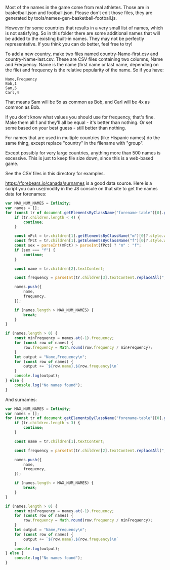 Most of the names in the game come from real athletes. Those are in basketball.json and football.json. Please don't edit those files, they are generated by tools/names-gen-basketball-football.js.

However for some countries that results in a very small list of names, which is not satisfying. So in this folder there are some additional names that will be added to the existing built-in names. They may not be perfectly representative. If you think you can do better, feel free to try!

To add a new country, make two files named country-Name-first.csv and country-Name-last.csv. These are CSV files containing two columns, Name and Frequency. Name is the name (first name or last name, depending on the file) and frequency is the relative popularity of the name. So if you have:

    Name,Frequency
    Bob,1
    Sam,5
    Carl,4

That means Sam will be 5x as common as Bob, and Carl will be 4x as common as Bob.

If you don't know what values you should use for frequency, that's fine. Make them all 1 and they'll all be equal - it's better than nothing. Or set some based on your best guess - still better than nothing.

For names that are used in multiple countries (like Hispanic names) do the same thing, except replace "country" in the filename with "group".

Except possibly for very large countries, anything more than 500 names is excessive. This is just to keep file size down, since this is a web-based game.

See the CSV files in this directory for examples.

https://forebears.io/canada/surnames is a good data source. Here is a script you can use/modify in the JS console on that site to get the names data for forenames:

```js
var MAX_NUM_NAMES = Infinity;
var names = [];
for (const tr of document.getElementsByClassName("forename-table")[0].getElementsByTagName("tr")) {
	if (tr.children.length < 4) {
		continue;
	}

	const mPct = tr.children[1].getElementsByClassName("m")[0]?.style.width ?? 0;
	const fPct = tr.children[1].getElementsByClassName("f")[0]?.style.width ?? 0;
	const sex = parseInt(mPct) > parseInt(fPct) ? "m" : "f";
	if (sex === "f") {
		continue;
	}

	const name = tr.children[2].textContent;

	const frequency = parseInt(tr.children[3].textContent.replaceAll(",", ""));

    names.push({
		name,
		frequency,
	});

	if (names.length > MAX_NUM_NAMES) {
		break;
	}
}

if (names.length > 0) {
	const minFrequency = names.at(-1).frequency;
	for (const row of names) {
		row.frequency = Math.round(row.frequency / minFrequency);
	}
	let output = "Name,Frequency\n";
	for (const row of names) {
		output += `${row.name},${row.frequency}\n`
	}
	console.log(output);
} else {
	console.log("No names found");
}
```

And surnames:

```js
var MAX_NUM_NAMES = Infinity;
var names = [];
for (const tr of document.getElementsByClassName("forename-table")[0].getElementsByTagName("tr")) {
	if (tr.children.length < 3) {
		continue;
	}

	const name = tr.children[1].textContent;

	const frequency = parseInt(tr.children[2].textContent.replaceAll(",", ""));

    names.push({
		name,
		frequency,
	});

	if (names.length > MAX_NUM_NAMES) {
		break;
	}
}

if (names.length > 0) {
	const minFrequency = names.at(-1).frequency;
	for (const row of names) {
		row.frequency = Math.round(row.frequency / minFrequency);
	}
	let output = "Name,Frequency\n";
	for (const row of names) {
		output += `${row.name},${row.frequency}\n`
	}
	console.log(output);
} else {
	console.log("No names found");
}
```

